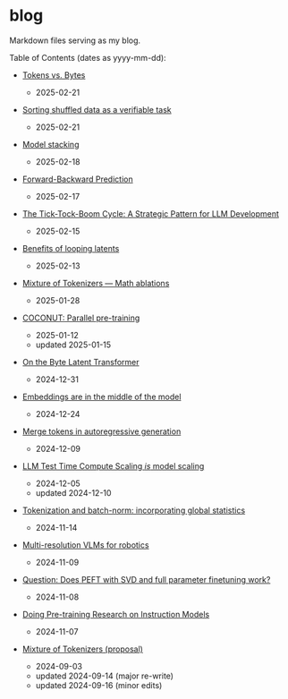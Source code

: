 # blog

Markdown files serving as my blog.

Table of Contents (dates as yyyy-mm-dd):

- [Tokens vs. Bytes](contents/tokens-advantages-and-disadvantages/article.md)
  - 2025-02-21

- [Sorting shuffled data as a verifiable task](contents/sorting-as-a-universal-task/article.md)
  - 2025-02-21

- [Model stacking](contents/model-stacking/article.md)
  - 2025-02-18

- [Forward-Backward Prediction](contents/fw-bw-prediction/article.md)
  - 2025-02-17

- [The Tick-Tock-Boom Cycle: A Strategic Pattern for LLM Development](contents/tick-tock-boom/article.md)
  - 2025-02-15

- [Benefits of looping latents](contents/benefits-of-looping-latents/article.md)
  - 2025-02-13

- [Mixture of Tokenizers &mdash; Math ablations](contents/mixture-of-tokenizers-math/article.md)
  - 2025-01-28

- [COCONUT: Parallel pre-training](contents/COCONUT-parallel-pretraining/article.md)
  - 2025-01-12
  - updated 2025-01-15

- [On the Byte Latent Transformer](contents/byte-latent-transformer/article.md)
  - 2024-12-31

- [Embeddings are in the middle of the model](contents/embeddings-thoughts/article.md)
  - 2024-12-24

- [Merge tokens in autoregressive generation](contents/token-merge/merge-tokens-in-autoregressive-generation.md)
  - 2024-12-09

- [LLM Test Time Compute Scaling *is* model scaling](contents/llm-test-time-scaling-is-model-scaling/test-time-scaling-is-model-scaling.md)
  - 2024-12-05
  - updated 2024-12-10

- [Tokenization and batch-norm: incorporating global statistics](contents/tokenization-and-batchnorm/tokenization-and-batchnorm.md)
  - 2024-11-14

- [Multi-resolution VLMs for robotics](contents/muli-resolution-vlms/README.md)
  - 2024-11-09

- [Question: Does PEFT with SVD and full parameter finetuning work?](contents/question-does-peft-with-svd-and-full-parameter-finetuning-work/README.md)
  - 2024-11-08

- [Doing Pre-training Research on Instruction Models](contents/doing-pretraining-research-on-instruction-models/README.md)
  - 2024-11-07

- [Mixture of Tokenizers (proposal)](contents/mixture-of-tokenizers/README.md)
  - 2024-09-03
  - updated 2024-09-14 (major re-write)
  - updated 2024-09-16 (minor edits)
